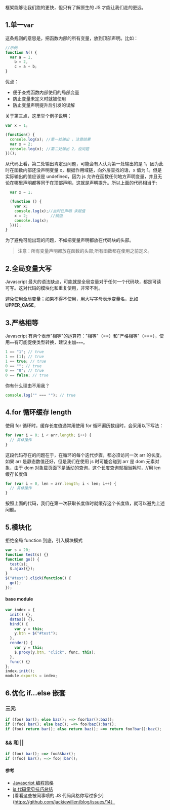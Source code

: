 框架能够让我们跑的更快，但只有了解原生的 JS 才能让我们走的更远。

## 1.单一`var`

这条规则的意思是，把函数内部的所有变量，放到顶部声明。比如：

```js
//示例
function A() {
  var a = 1,
    b = 2,
    c = a + b;
}
```

优点：

- 便于查找函数内部使用的局部变量
- 防止变量未定义时就被使用
- 防止变量声明提升后引发的误解

关于第三点，这里举个例子说明：

```js
var x = 1;

(function() {
  console.log(x); //第一处输出 ，注意结果
  var x = 2;
  console.log(x); //第二处输出 2，没问题
})();
```

从代码上看，第二处输出肯定没问题，可能会有人认为第一处输出的是 1，因为此时在函数内部还没声明变量 x，根据作用域链，向外层查找的话，x 值为 1。但是实际输出的值应该是 undefined，因为 js 允许在函数任何地方声明变量，并且无论在哪里声明都等同于在顶部声明，这就是声明提升。所以上面的代码相当于:

```js
  var x = 1;

  (function () {
    var x;
    console.log(x);//此时已声明 未赋值
    x = 2;          //赋值
    console.log(x);
  })();
}
```

为了避免可能出现的问题，不如把变量声明都放在代码块的头部。

> 注意：所有变量声明都放在函数的头部;所有函数都在使用之前定义。

## 2.全局变量大写

Javascript 最大的语法缺点，可能就是全局变量对于任何一个代码块，都是可读可写。这对代码的模块化和重复使用，非常不利。

避免使用全局变量；如果不得不使用，用大写字母表示变量名，比如**UPPER_CASE**。

## 3.严格相等

Javascript 有两个表示"相等"的运算符："相等"（==）和"严格相等"（===），使用`==`有可能促使类型转换，建议主加`===`。

```js
1 == "1"; // true
1 == [1]; // true
1 == true; // true
0 == ""; // true
0 == "0"; // true
0 == false; // true
```

你有什么理由不用我？

```js
console.log("" === ""); // true
```

## 4.for 循环缓存 length

使用 for 循环时，缓存长度值通常用使用 for 循环遍历数组时，会采用以下写法：

```js
for (var i = 0; i < arr.length; i++) {
  // 具体操作
}
```

这段代码存在的问题在于，在循环的每个迭代步骤，都必须访问一次 arr 的长度。如果 arr 是静态数值还好，但是我们在使用 js 时可能会碰到 arr 是 dom 元素对象，由于 dom 对象载页面下是活动的查询，这个长度查询就相当耗时，//用 len 缓存长度值

```js
for (var i = 0, len = arr.length; i < len; i++) {
  // 具体操作
}
```

按照上面的代码，我们在第一次获取长度值时就缓存这个长度值，就可以避免上述问题。

## 5.模块化

拒绝全局 function 到底，引入模块模式

```js
var s = 20;
function test(s) {}
function go() {
  test(s);
  $.ajax({});
}
$("#test").click(function() {
  go();
});
```

#### base module

```js
var index = {
  init() {},
  datas() {},
  bind() {
    var y = this;
    y.btn = $("#test");
  },
  render() {
    var y = this;
    $.proxy(y.btn, "click", func, this);
  },
  func() {}
};
index.init();
module.exports = index;
```

## 6.优化 if...else 嵌套

### 三元

```js
if (foo) bar(); else baz(); ==> foo?bar():baz();
if (!foo) bar(); else baz(); ==> foo?baz():bar();
if (foo) return bar(); else return baz(); ==> return foo?bar():baz();

```

### && 和 ||

```js
if (foo) bar(); ==> foo&&bar();
if (!foo) bar(); ==> foo||bar();
```

#### 参考

- [Javascript 编程风格](http://www.ruanyifeng.com/blog/2012/04/javascript_programming_style.html)
- [js 代码常见技巧总结](https://zhuanlan.zhihu.com/p/38066626)
- [看看这些被同事喷的 JS 代码风格你写过多少](https://github.com/jackiewillen/blog/issues/14）
